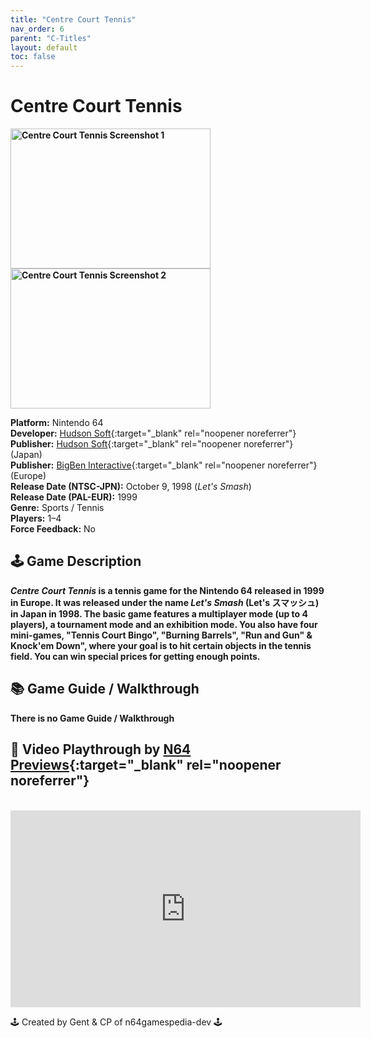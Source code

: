 ```yaml
---
title: "Centre Court Tennis"
nav_order: 6
parent: "C-Titles"
layout: default
toc: false
---
```


# Centre Court Tennis
<b>
<img src="https://images.launchbox-app.com/d9d192e1-a1b7-4d0c-b87d-18bdefc9d08d.jpg" alt="Centre Court Tennis Screenshot 1" style="object-fit:cover;width:320px;height:224px"/>
<img src="https://images.launchbox-app.com/086bbfcd-0e11-4605-b89a-5208f09962c2.png" alt="Centre Court Tennis Screenshot 2" style="object-fit:cover;width:320px;height:224px"/>
</b>

**Platform:** Nintendo 64  
**Developer:** [Hudson Soft](https://en.wikipedia.org/wiki/Hudson_Soft){:target="_blank" rel="noopener noreferrer"}  
**Publisher:** [Hudson Soft](https://en.wikipedia.org/wiki/Hudson_Soft){:target="_blank" rel="noopener noreferrer"} (Japan)  
**Publisher:** [BigBen Interactive](https://en.wikipedia.org/wiki/BigBen_Interactive){:target="_blank" rel="noopener noreferrer"} (Europe)  
**Release Date (NTSC-JPN):** October 9, 1998 (*Let's Smash*)  
**Release Date (PAL-EUR):** 1999  
**Genre:** Sports / Tennis  
**Players:** 1–4  
**Force Feedback:** No  

## 🕹️ Game Description
<b>
<em><strong>Centre Court Tennis</strong></em> is a tennis game for the Nintendo 64 released in 1999 in Europe. It was released under the name <em><strong>Let's Smash</strong></em> (Let's スマッシュ) in Japan in 1998. The basic game features a multiplayer mode (up to 4 players), a tournament mode and an exhibition mode. You also have four mini-games, "Tennis Court Bingo", "Burning Barrels", "Run and Gun" & Knock'em Down", where your goal is to hit certain objects in the tennis field. You can win special prices for getting enough points.
</b>

## 📚 Game Guide / Walkthrough  
**There is no Game Guide / Walkthrough**

## 🎥 Video Playthrough by [N64 Previews](https://www.youtube.com/channel/UCBMuzqWDTcvPeEHaFYgfavQ){:target="_blank" rel="noopener noreferrer"}  
<br />
<iframe width="560" height="315" src="https://www.youtube.com/embed/DY_PmGYkMHE" title="Centre Court Tennis Gameplay" frameborder="0" allowfullscreen></iframe>

🕹️ Created by Gent & CP of n64gamespedia-dev 🕹️

<!-- Vault Format: n64gamespedia-dev -->
<!-- Protocol Source: _vault-specs/format-protocol.md -->
